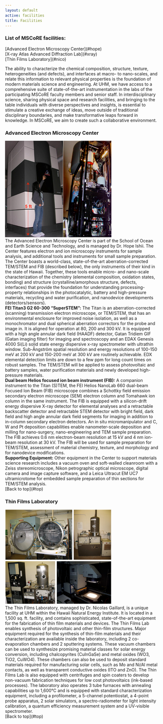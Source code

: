```yaml
---
layout: default
active: facilities
title: Facilities 
---
```

<a name="top"></a>
<div class="floatright">
<div class="box" markdown="1">
<h3>List of MSCoRE facilities:</h3>
[Advanced Electron Microscopy Center](#hope)
<br>
[X-ray Atlas Advanced Diffraction Lab](#xray)
<br>
[Thin Films Laboratory](#nico)
</div>
</div>

The ability to characterize the chemical composition, structure, texture, heterogeneities (and defects), and interfaces at macro- to 
nano-scales, and relate this information to relevant physical properties is the foundation of modern materials science and engineering. 
At UHM, we have access to a comprehensive suite of state-of-the-art instrumentation in the labs of the participating MSCoRE faculty members 
and senior staff.
In interdisciplinary science, sharing physical space and research facilities, and bringing to the table individuals with diverse 
perspectives and insights, is essential to stimulate a creative exchange of ideas, move outside of traditional disciplinary boundaries, 
and make transformative leaps forward in knowledge. In MSCoRE, we aim to create such a collaborative environment. 



<h3><a name="hope"></a>Advanced Electron Microscopy Center</h3>
<div class="floatright">
<img src="images/tem.jpg" width="350">
</div>
The Advanced Electron Microscopy Center is part of the School of Ocean and Earth Science and Technology, and is managed by Dr. Hope Ishii. 
The Center features electron and ion microscopy instruments for sample analysis, and additional tools and instruments for small sample 
preparation. The Center boasts a world-class, state-of-the-art aberration-corrected TEM/STEM and FIB (described below), the only 
instruments of their kind in the state of Hawaii. Together, these tools enable micro- and nano-scale characterization of the chemistry 
(elemental composition, oxidation states, bonding) and structure (crystalline/amorphous structure, defects, interfaces) that provide the 
foundation for understanding processing-property relationships in the photocatalytic, battery and high-pressure materials, recycling and 
water purification, and nanodevice developments (detectors/sensors).
<br>
<b>FEI Titan3 G2 60-300 “SuperSTEM”:</b> The Titan is an aberration-corrected (scanning) transmission electron microscope, or TEM/STEM, that has 
an environmental enclosure for improved noise isolation, as well as a monochromator and dual spherical aberration correctors for 
the probe and image in. It is aligned for operation at 80, 200 and 300 kV. It is equipped with a high angle annular dark field (HAADF) 
detector, Gatan Tridiem GIF (Gatan imaging filter) for imaging and spectroscopy and an EDAX Genesis 4000 Si(Li) solid state energy 
dispersive x-ray spectrometer with ultrathin window. Sub-Ångström spatial resolution and energy resolutions of 100-150 meV at 200 kV and 
150-200 meV at 300 kV are routinely achievable. EDX elemental detection limits are down to a few ppm for long count times on robust samples. 
The TEM/STEM will be applied to assess photovoltaic and battery samples, water purification materials and newly developed high-pressure 
materials.
<br>
<b>Dual beam Helios focused ion beam instrument (FIB):</b> A companion instrument to the Titan (S)TEM, the FEI Helios NanoLab 660 dual-beam Focused 
Ion Beam (FIB) microscope combines a Schottky field emission secondary electron microscope (SEM) electron column and Tomahawk ion column in 
the same instrument. The FIB is equipped with a silicon-drift energy dispersive X-ray detector for elemental analyses and a retractable 
backscatter detector and retractable STEM detector with bright field, dark field and high angle annular dark field segments for imaging 
in addition to in-column secondary electron detectors. An in situ micromanipulator and C, W and Pt deposition capabilities enable 
nanometer-scale deposition and milling for nano-surgery, nano-engineering and TEM sample preparation. The FIB achieves 0.6 nm 
electron-beam resolution at 15 kV and 4 nm ion-beam resolution at 30 kV. The FIB will be used for sample preparation for TEM/STEM, 
assessment of material chemistry, texture, and morphology and for nanodevice modifications.
<br>
<b>Supporting Equipment:</b> Other equipment in the Center to support materials science research includes a vacuum oven and soft-walled cleanroom 
with a Zeiss stereomicroscope, Nikon petrographic optical microscope, digital camera and image capture software, and a Leica Ultracut EM 
UC7 ultramicrotome for embedded sample preparation of thin sections for TEM/STEM analysis.
<br>
[Back to top](#top)

<h3><a name="nico"></a>Thin Films Laboratory</h3>
<div class="floatright">
<img src="images/nico.png" width="350">
</div>
The Thin Films Laboratory, managed by Dr. Nicolas Gaillard, is a unique facility at UHM within the Hawaii Natural Energy Institute. It is located in a 
1,500 sq. ft. facility, and contains sophisticated, state-of-the-art equipment for the fabrication of thin film materials and devices. The Thin Films Lab 
enables synthesis of photovoltaic and other thin-film structures. Major equipment required for the synthesis of thin-film materials 
and their characterization are available inside the laboratory, including 2 co-evaporation chambers and 2 sputtering systems. These vacuum chambers 
can be used to synthesize promising material classes for solar energy conversion, including chalcopyrites (CuInGaSe) and metal oxides (WO3, TiO2, CuWO4). 
These chambers can also be used to deposit standard materials required for manufacturing solar cells, such as Mo and Ni/Al metal contacts, as well as 
transparent conductive oxides (ITO and ZnO). The Thin Films Lab is also equipped with centrifuges and spin coaters to develop non-vacuum fabrication 
techniques for low cost photovoltaics (ink-based processes). The laboratory also operates 3 tube furnaces with annealing capabilities up to 1,600°C and 
is equipped with standard characterization equipment, including a profilometer, a 5-channel potentiostat, a 4-point probe apparatus, 2 solar simulators, 
a spectro-radiometer for light intensity calibration, a quantum efficiency measurement system and a UV-visible spectrometer. 
<br>
[Back to top](#top)